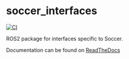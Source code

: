 # soccer_interfaces

[![CI](https://github.com/ijnek/soccer_interfaces/actions/workflows/main.yml/badge.svg)](https://github.com/ijnek/soccer_interfaces/actions/workflows/main.yml)

ROS2 package for interfaces specific to Soccer.

Documentation can be found on [ReadTheDocs](https://soccer-interfaces.readthedocs.io/)
